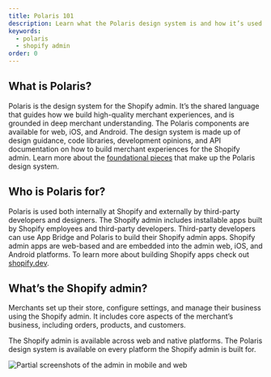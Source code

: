 ```yaml
---
title: Polaris 101
description: Learn what the Polaris design system is and how it’s used by UXers and developers to build world-class Shopify admin experiences.
keywords:
  - polaris
  - shopify admin
order: 0
---
```


## What is Polaris?

Polaris is the design system for the Shopify admin. It’s the shared language that guides how we build high-quality merchant experiences, and is grounded in deep merchant understanding. The Polaris components are available for web, iOS, and Android. The design system is made up of design guidance, code libraries, development opinions, and API documentation on how to build merchant experiences for the Shopify admin. Learn more about the [foundational pieces](/getting-started/patterns-components-and-tokens) that make up the Polaris design system.

## Who is Polaris for?

Polaris is used both internally at Shopify and externally by third-party developers and designers. The Shopify admin includes installable apps built by Shopify employees and third-party developers. Third-party developers can use App Bridge and Polaris to build their Shopify admin apps. Shopify admin apps are web-based and are embedded into the admin web, iOS, and Android platforms. To learn more about building Shopify apps check out [shopify.dev](https://shopify.dev/).

## What’s the Shopify admin?

Merchants set up their store, configure settings, and manage their business using the Shopify admin. It includes core aspects of the merchant’s business, including orders, products, and customers.

The Shopify admin is available across web and native platforms. The Polaris design system is available on every platform the Shopify admin is built for.

![Partial screenshots of the admin in mobile and web](/images/getting-started/polaris-101/mobile-web-admin@2x.png)
